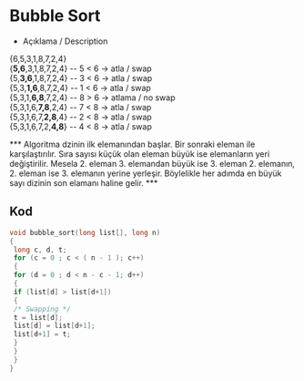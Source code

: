 # Bubble Sort 

* Açıklama / Description

{6,5,3,1,8,7,2,4} </br>
{**5,6**,3,1,8,7,2,4} -- 5 < 6 -> atla / swap </br>
{5,**3,6**,1,8,7,2,4} -- 3 < 6 -> atla / swap </br>
{5,3,**1,6**,8,7,2,4} -- 1 < 6 -> atla / swap </br>
{5,3,1,**6,8**,7,2,4} -- 8 > 6 -> atlama / no swap </br>
{5,3,1,6,**7,8**,2,4} -- 7 < 8 -> atla / swap </br>
{5,3,1,6,7,**2,8**,4} -- 2 < 8 -> atla / swap </br>
{5,3,1,6,7,2,**4,8**} -- 4 < 8 -> atla / swap </br>

*** Algoritma dzinin ilk elemanından başlar. Bir sonraki eleman ile karşılaştırılır. Sıra sayısı küçük olan eleman büyük ise elemanların yeri değiştirilir. Mesela 2. eleman 3. elemandan büyük ise 3. eleman 2. elemanın, 2. eleman ise 3. elemanın yerine yerleşir. Böylelikle her adımda en büyük sayı dizinin son elamanı haline gelir. ***

## Kod 
``` c
void bubble_sort(long list[], long n)
{
 long c, d, t;
 for (c = 0 ; c < ( n - 1 ); c++)
 {
 for (d = 0 ; d < n - c - 1; d++)
 {
 if (list[d] > list[d+1])
 {
 /* Swapping */
 t = list[d];
 list[d] = list[d+1];
 list[d+1] = t;
 }
 }
 }
}
```
